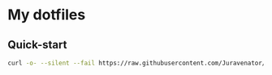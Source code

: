 # My dotfiles

## Quick-start

```bash
curl -o- --silent --fail https://raw.githubusercontent.com/Juravenator/dotfiles/master/install.sh
```